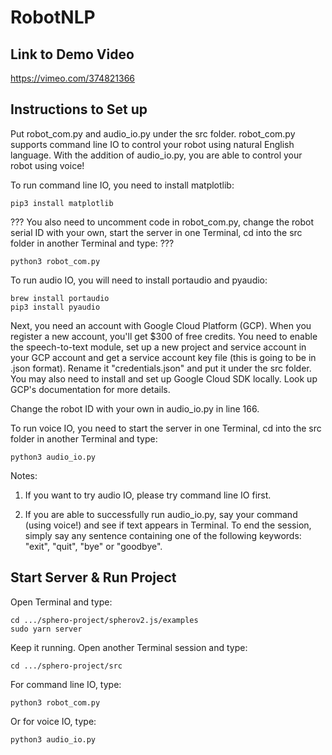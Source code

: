# RobotNLP

## Link to Demo Video
https://vimeo.com/374821366

## Instructions to Set up

Put robot_com.py and audio_io.py under the src folder. robot_com.py supports command line IO to control your robot using natural English language. With the addition of audio_io.py, you are able to control your robot using voice!

To run command line IO, you need to install matplotlib:
```
pip3 install matplotlib
```

???
You also need to uncomment code in robot_com.py, change the robot serial ID with your own, start the server in one Terminal, cd into the src folder in another Terminal and type:
???
```
python3 robot_com.py
```

To run audio IO, you will need to install portaudio and pyaudio:
```
brew install portaudio
pip3 install pyaudio
```

Next, you need an account with Google Cloud Platform (GCP). When you register a new account, you'll get $300 of free credits. You need to enable the speech-to-text module, set up a new project and service account in your GCP account and get a service account key file (this is going to be in .json format). Rename it "credentials.json" and put it under the src folder. You may also need to install and set up Google Cloud SDK locally. Look up GCP's documentation for more details.

Change the robot ID with your own in audio_io.py in line 166.

To run voice IO, you need to start the server in one Terminal, cd into the src folder in another Terminal and type:
```
python3 audio_io.py
```

Notes:
1. If you want to try audio IO, please try command line IO first.

2. If you are able to successfully run audio_io.py, say your command (using voice!) and see if text appears in Terminal. To end the session, simply say any sentence containing one of the following keywords: "exit", "quit", "bye" or "goodbye".

## Start Server & Run Project

Open Terminal and type:
```
cd .../sphero-project/spherov2.js/examples
sudo yarn server
```

Keep it running. Open another Terminal session and type:
```
cd .../sphero-project/src
```

For command line IO, type:
```
python3 robot_com.py
```

Or for voice IO, type:
```
python3 audio_io.py
```